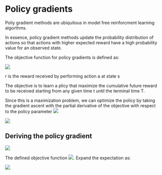 # Policy gradients

Poliy gradient methods are ubiquitous in model free reinforcment learning algorthms.

In essence, policy gradient methods update the probability distribution of actions so that actions  with higher expected reward have a high probability value for an observed state. 

The objective function for policy gradients is defined as:

<img src="http://latex.codecogs.com/gif.latex?J(\theta)=E\[\sum_{t=0}^{T=1}r_{t+1}\]"/>

r is the reward received by performing action a at state s

The objective is to learn a plicy that maximize the cumulative future reward to be received starting from any given time t until the terminal time T.

Since this is a maximization problem, we can optimize the policy by taking the gradient ascent with the partial derivative of the objective with respect to the policy parameter <img src="http://latex.codecogs.com/gif.latex?\theta"/>

<img src="http://latex.codecogs.com/gif.latex?\theta \gets \theta + \frac{\partial}{\partial_{\theta}}J(\theta)"/>

## Deriving the policy gradient

<img src="http://latex.codecogs.com/gif.latex?\theta \gets \theta + \frac{\partial}{\partial_{\theta}}J(\theta)"/>

The defined objective function <img src="http://latex.codecogs.com/gif.latex?J(\theta)"/>. Expand the expectation as:

<img src="http://latex.codecogs.com/gif.latex? J(\theta) = E\[\sum_{i=0}^T r_{t+1}|\pi_{\theta}\] = \sum_{t=i}^{T-1}P(s_t, a_t|\tau)r_{t+1}"/>
